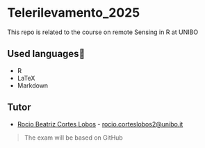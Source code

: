 # Telerilevamento_2025
This repo is related to the course on remote Sensing in R at UNIBO

## Used languages📘
+ R
+ LaTeX
+ Markdown

## Tutor
+  [Rocio Beatriz Cortes Lobos](https://www.unibo.it/sitoweb/rocio.corteslobos2) - rocio.corteslobos2@unibo.it

> The exam will be based on GitHub

